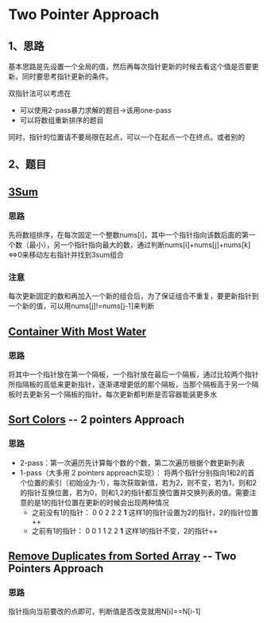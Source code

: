 # Two Pointer Approach

## 1、思路

基本思路是先设置一个全局的值，然后再每次指针更新的时候去看这个值是否要更新。同时要思考指针更新的条件。

双指针法可以考虑在

- 可以使用2-pass暴力求解的题目->该用one-pass
- 可以将数组重新排序的题目

同时，指针的位置请不要局限在起点，可以一个在起点一个在终点。或者别的



## 2、题目

## [3Sum](https://leetcode.com/problems/3sum) 

### 思路

先将数组排序，在每次固定一个整数nums[i]，其中一个指针指向该数后面的第一个数（最小），另一个指针指向最大的数，通过判断nums[i]+nums[j]+nums[k]<=>0来移动左右指针并找到3sum组合

### 注意

每次更新固定的数和再加入一个新的组合后，为了保证组合不重复，要更新指针到一个新的值，可以用nums[j]!=nums[j-1]来判断



## [Container With Most Water](https://leetcode.com/problems/container-with-most-water)

### 思路

将其中一个指针放在第一个隔板，一个指针放在最后一个隔板，通过比较两个指针所指隔板的高低来更新指针，逐渐递增更低的那个隔板，当那个隔板高于另一个隔板时去更新另一个隔板的指针。每次更新都判断是否容器能装更多水



## [Sort Colors](https://leetcode.com/problems/sort-colors) -- 2 pointers Approach

### 思路

- 2-pass：第一次遍历先计算每个数的个数，第二次遍历根据个数更新列表
- 1-pass（大多用 2 pointers approach实现）： 将两个指针分别指向1和2的首个位置的索引（初始设为-1），每次获取新值，若为2，则不变，若为1，则和2的指针互换位置，若为0，则和1,2的指针都互换位置并交换列表的值。需要注意的是1的指针位置在更新的时候会出现两种情况
  - 之前没有1的指针： 0 0 2 2 2 **1**    这样1的指针设置为2的指针，2的指针位置++
  - 之前有1的指针： 0 0 1 1 2 2 **1**   这样1的指针不变，2的指针++



## [Remove Duplicates from Sorted Array](https://leetcode.com/problems/remove-duplicates-from-sorted-array)  -- Two Pointers Approach

### 思路

指针指向当前要改的点即可，判断值是否改变就用N[i]==N[i-1]



